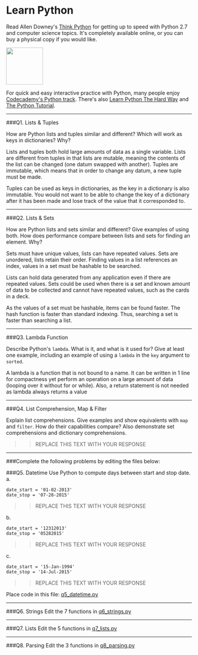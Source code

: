 # Learn Python

Read Allen Downey's [Think Python](http://www.greenteapress.com/thinkpython/) for getting up to speed with Python 2.7 and computer science topics. It's completely available online, or you can buy a physical copy if you would like.

<a href="http://www.greenteapress.com/thinkpython/"><img src="img/think_python.png" style="width: 100px;" target="_blank"></a>

For quick and easy interactive practice with Python, many people enjoy [Codecademy's Python track](http://www.codecademy.com/en/tracks/python). There's also [Learn Python The Hard Way](http://learnpythonthehardway.org/book/) and [The Python Tutorial](https://docs.python.org/2/tutorial/).

---

###Q1. Lists &amp; Tuples

How are Python lists and tuples similar and different? Which will work as keys in dictionaries? Why?

Lists and tuples both hold large amounts of data as a single variable.  Lists are different from tuples in that lists are mutable, meaning the contents of the list can be changed (one datum swapped with another).  Tuples are immutable, which means that in order to change any datum, a new tuple must be made.

Tuples can be used as keys in dictionaries, as the key in a dictionary is also immutable.  You would not want to be able to change the key of a dictionary after it has been made and lose track of the value that it corresponded to.

---

###Q2. Lists &amp; Sets

How are Python lists and sets similar and different? Give examples of using both. How does performance compare between lists and sets for finding an element. Why?

Sets must have unique values, lists can have repeated values.  Sets are unordered, lists retain their order.  Finding values in a list references an index, values in a set must be hashable to be searched.

Lists can hold data generated from any application even if there are repeated values.  Sets could be used when there is a set and known amount of data to be collected and cannot have repeated values, such as the cards in a deck.

As the values of a set must be hashable, items can be found faster.  The hash function is faster than standard indexing.  Thus, searching a set is faster than searching a list.

---

###Q3. Lambda Function

Describe Python's `lambda`. What is it, and what is it used for? Give at least one example, including an example of using a `lambda` in the `key` argument to `sorted`.

A lambda is a function that is not bound to a name.  It can be written in 1 line for compactness yet perform an operation on a large amount of data (looping over it without for or while).  Also, a return statement is not needed as lambda always returns a value

---

###Q4. List Comprehension, Map &amp; Filter

Explain list comprehensions. Give examples and show equivalents with `map` and `filter`. How do their capabilities compare? Also demonstrate set comprehensions and dictionary comprehensions.

>> REPLACE THIS TEXT WITH YOUR RESPONSE

---

###Complete the following problems by editing the files below:

###Q5. Datetime
Use Python to compute days between start and stop date.   
a.  

```
date_start = '01-02-2013'    
date_stop = '07-28-2015'
```

>> REPLACE THIS TEXT WITH YOUR RESPONSE

b.  
```
date_start = '12312013'  
date_stop = '05282015'  
```

>> REPLACE THIS TEXT WITH YOUR RESPONSE

c.  
```
date_start = '15-Jan-1994'      
date_stop = '14-Jul-2015'  
```

>> REPLACE THIS TEXT WITH YOUR RESPONSE  

Place code in this file: [q5_datetime.py](python/q5_datetime.py)

---

###Q6. Strings
Edit the 7 functions in [q6_strings.py](python/q6_strings.py)

---

###Q7. Lists
Edit the 5 functions in [q7_lists.py](python/q7_lists.py)

---

###Q8. Parsing
Edit the 3 functions in [q8_parsing.py](python/q8_parsing.py)





